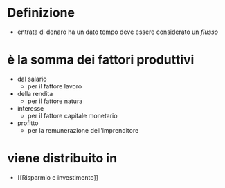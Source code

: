 # Definizione
- entrata di denaro ha un dato tempo
deve essere considerato un *flusso*
# è la somma dei fattori produttivi
- dal salario
	- per il fattore lavoro
- della rendita
	- per il fattore natura
- interesse
	- per il fattore capitale monetario
- profitto
	- per la remunerazione dell'imprenditore
# viene distribuito in
- [[Risparmio e investimento]]